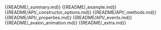 {{README/_summary.md}}
{{README/_example.md}}
{{README/API/_constructor_options.md}}
{{README/API/_methods.md}}
{{README/API/_properties.md}}
{{README/API/_events.md}}
{{README/_avalon_animation.md}}
{{README/_extra.md}}
